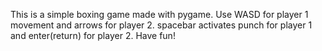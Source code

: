 This is a simple boxing game made with pygame. Use WASD for player 1 movement and arrows for player 2. spacebar activates punch for player 1 and enter(return) for player 2. Have fun!